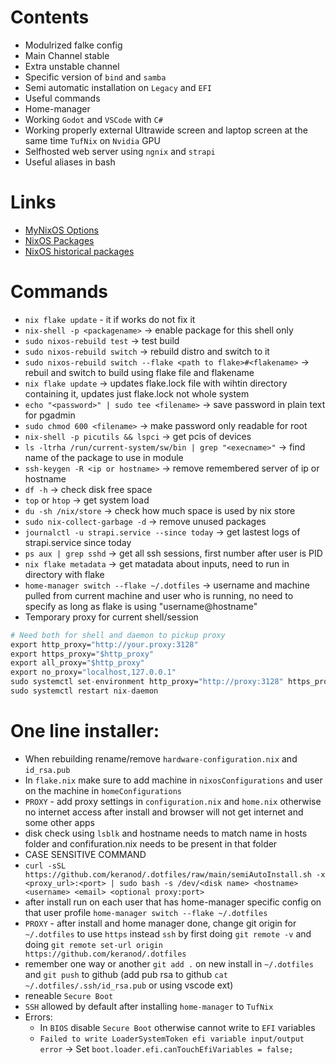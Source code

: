 # Contents

- Modulrized falke config
- Main Channel stable
- Extra unstable channel
- Specific version of `bind` and `samba`
- Semi automatic installation on `Legacy` and `EFI`
- Useful commands
- Home-manager
- Working `Godot` and `VSCode` with `C#`
- Working properly external Ultrawide screen and laptop screen at the same time `TufNix` on `Nvidia` GPU
- Selfhosted web server using `ngnix` and `strapi`
- Useful aliases in bash

# Links

- [MyNixOS Options](https://mynixos.com)
- [NixOS Packages](https://search.nixos.org/packages)
- [NixOS historical packages](https://www.nixhub.io/)

# Commands

- `nix flake update` - it if works do not fix it
- `nix-shell -p <packagename>` -> enable package for this shell only
- `sudo nixos-rebuild test` -> test build
- `sudo nixos-rebuild switch` -> rebuild distro and switch to it
- `sudo nixos-rebuild switch --flake <path to flake>#<flakename>` -> rebuil and switch to build using flake file and flakename
- `nix flake update` -> updates flake.lock file with wihtin directory containing it, updates just flake.lock not whole system
- `echo "<password>" | sudo tee <filename>` -> save password in plain text for pgadmin
- `sudo chmod 600 <filename>` -> make password only readable for root
- `nix-shell -p picutils && lspci` -> get pcis of devices
- `ls -ltrha /run/current-system/sw/bin | grep "<execname>"` -> find name of the package to use in module
- `ssh-keygen -R <ip or hostname>` -> remove remembered server of ip or hostname
- `df -h` -> check disk free space
- `top` or `htop` -> get system load
- `du -sh /nix/store` -> check how much space is used by nix store
- `sudo nix-collect-garbage -d` -> remove unused packages
- `journalctl -u strapi.service --since today` -> get lastest logs of strapi.service since today
- `ps aux | grep sshd` -> get all ssh sessions, first number after user is PID
- `nix flake metadata` -> get matadata about inputs, need to run in directory with flake
- `home-manager switch --flake ~/.dotfiles` -> username and machine pulled from current machine and user who is running, no need to specify as long as flake is using "username@hostname"
- Temporary proxy for current shell/session

```nix
# Need both for shell and daemon to pickup proxy
export http_proxy="http://your.proxy:3128"
export https_proxy="$http_proxy"
export all_proxy="$http_proxy"
export no_proxy="localhost,127.0.0.1"
sudo systemctl set-environment http_proxy="http://proxy:3128" https_proxy="http://proxy:3128"
sudo systemctl restart nix-daemon
```

# One line installer:

- When rebuilding rename/remove `hardware-configuration.nix` and `id_rsa.pub`
- In `flake.nix` make sure to add machine in `nixosConfigurations` and user on the machine in `homeConfigurations`
- `PROXY` - add proxy settings in `configuration.nix` and `home.nix` otherwise no internet access after install and browser will not get internet and some other apps
- disk check using `lsblk` and hostname needs to match name in hosts folder and confifuration.nix needs to be present in that folder
- CASE SENSITIVE COMMAND
- `curl -sSL https://github.com/keranod/.dotfiles/raw/main/semiAutoInstall.sh -x <proxy_url>:<port> | sudo bash -s /dev/<disk name> <hostname> <username> <email> <optional proxy:port>`
- after install run on each user that has home-manager specific config on that user profile `home-manager switch --flake ~/.dotfiles`
- `PROXY` - after install and home manager done, change git origin for `~/.dotfiles` to use `https` instead `ssh` by first doing `git remote -v` and doing `git remote set-url origin https://github.com/keranod/.dotfiles`
- remember one way or another `git add .` on new install in `~/.dotfiles` and `git push` to github (add pub rsa to github `cat ~/.dotfiles/.ssh/id_rsa.pub` or using vscode ext)
- reneable `Secure Boot`
- `SSH` allowed by default after installing `home-manager` to `TufNix`
- Errors:
  - In `BIOS` disable `Secure Boot` otherwise cannot write to `EFI` variables
  - `Failed to write LoaderSystemToken efi variable input/output error` -> Set `boot.loader.efi.canTouchEfiVariables = false;`
